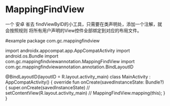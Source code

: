 # MappingFindView
一个 安卓 省去 findViewByID的小工具，只需要在类声明处，添加一个注解，就会按照规则 将所有用户声明的View控件全部绑定到对应的布局文件。

#example
package com.gc.mappingfindview

import androidx.appcompat.app.AppCompatActivity
import android.os.Bundle
import com.gc.mappingfindviewannotation.MappingFindView
import com.gc.mappingfindviewannotation.annotation.BindLayoutID

@BindLayoutID(layoutID = R.layout.activity_main)
class MainActivity : AppCompatActivity() {
    override fun onCreate(savedInstanceState: Bundle?) {
        super.onCreate(savedInstanceState)
//        setContentView(R.layout.activity_main)
//        MappingFindView.mapping(this);
    }
}